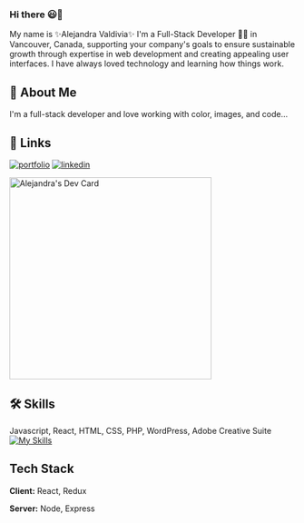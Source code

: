 ### Hi there :smiley:👋

My name is  ✨Alejandra Valdivia✨ I'm a Full-Stack Developer 👩‍💻
in Vancouver, Canada, supporting your company's goals to ensure sustainable 
growth through expertise in web development and creating appealing user interfaces.
I have always loved technology and learning how things work. 



## 🚀 About Me
I'm a full-stack developer and love working with color, images, and code...


## 🔗 Links
[![portfolio](https://img.shields.io/badge/my_portfolio-000?style=for-the-badge&logo=ko-fi&logoColor=white)](https://hyperlinkweb.dev/)
[![linkedin](https://img.shields.io/badge/linkedin-0A66C2?style=for-the-badge&logo=linkedin&logoColor=white)](https://www.linkedin.com/in/alejandra-valdivia-developer/)

<a href="https://app.daily.dev/avaldivia001"><img src="https://api.daily.dev/devcards/v2/t8FxOdDyWlUGEqiOiQchn.png?type=default&r=h14" width="356" alt="Alejandra's Dev Card"/></a>


## 🛠 Skills
Javascript, React, HTML, CSS, PHP, WordPress, Adobe Creative Suite
[![My Skills](https://skillicons.dev/icons?i=vscode,git,github,js,react,redux,jquery,nodejs,express,python,django,postgresql,npm,vite,notionhtml,css,sass,php,wordpress,mysql,netlify,bootstrap,mongodb,xd,figma,ps,ai)](https://skillicons.dev)

## Tech Stack

**Client:** React, Redux

**Server:** Node, Express
